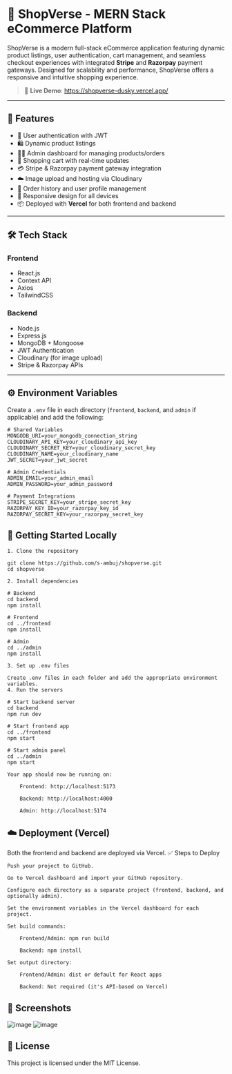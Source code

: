 # 🛒 ShopVerse - MERN Stack eCommerce Platform

ShopVerse is a modern full-stack eCommerce application featuring dynamic product listings, user authentication, cart management, and seamless checkout experiences with integrated **Stripe** and **Razorpay** payment gateways. Designed for scalability and performance, ShopVerse offers a responsive and intuitive shopping experience.
> 🔗 **Live Demo**: https://shopverse-dusky.vercel.app/  


---

## 🚀 Features

- 🔐 User authentication with JWT
- 🛍️ Dynamic product listings
- 🧑‍💼 Admin dashboard for managing products/orders
- 🛒 Shopping cart with real-time updates
- 💳 Stripe & Razorpay payment gateway integration
- ☁️ Image upload and hosting via Cloudinary
- 🧾 Order history and user profile management
- 📱 Responsive design for all devices
- 📦 Deployed with **Vercel** for both frontend and backend

---

## 🛠️ Tech Stack

### Frontend
- React.js
- Context API
- Axios
- TailwindCSS

### Backend
- Node.js
- Express.js
- MongoDB + Mongoose
- JWT Authentication
- Cloudinary (for image upload)
- Stripe & Razorpay APIs

---

## ⚙️ Environment Variables

Create a `.env` file in each directory (`frontend`, `backend`, and `admin` if applicable) and add the following:

```env
# Shared Variables
MONGODB_URI=your_mongodb_connection_string
CLOUDINARY_API_KEY=your_cloudinary_api_key
CLOUDINARY_SECRET_KEY=your_cloudinary_secret_key
CLOUDINARY_NAME=your_cloudinary_name
JWT_SECRET=your_jwt_secret

# Admin Credentials
ADMIN_EMAIL=your_admin_email
ADMIN_PASSWORD=your_admin_password

# Payment Integrations
STRIPE_SECRET_KEY=your_stripe_secret_key
RAZORPAY_KEY_ID=your_razorpay_key_id
RAZORPAY_SECRET_KEY=your_razorpay_secret_key

```

## 🧪 Getting Started Locally
```
1. Clone the repository

git clone https://github.com/s-ambuj/shopverse.git
cd shopverse

2. Install dependencies

# Backend
cd backend
npm install

# Frontend
cd ../frontend
npm install

# Admin
cd ../admin
npm install

3. Set up .env files

Create .env files in each folder and add the appropriate environment variables.
4. Run the servers

# Start backend server
cd backend
npm run dev

# Start frontend app
cd ../frontend
npm start

# Start admin panel
cd ../admin
npm start

Your app should now be running on:

    Frontend: http://localhost:5173

    Backend: http://localhost:4000

    Admin: http://localhost:5174
```

## ☁️ Deployment (Vercel)

Both the frontend and backend are deployed via Vercel.
✅ Steps to Deploy

    Push your project to GitHub.

    Go to Vercel dashboard and import your GitHub repository.

    Configure each directory as a separate project (frontend, backend, and optionally admin).

    Set the environment variables in the Vercel dashboard for each project.

    Set build commands:

        Frontend/Admin: npm run build

        Backend: npm install

    Set output directory:

        Frontend/Admin: dist or default for React apps

        Backend: Not required (it's API-based on Vercel)

## 📸 Screenshots

![image](https://github.com/user-attachments/assets/e92291bd-6322-422a-8964-3f3af583aa22)
![image](https://github.com/user-attachments/assets/812be815-f05a-4d37-aca6-32ed5b6d07d4)


## 📄 License

This project is licensed under the MIT License.
